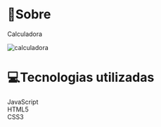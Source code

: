 # 📖Sobre

Calculadora<br>

![calculadora](https://user-images.githubusercontent.com/92693817/149520296-ff2b121c-da97-43b8-ba23-90b2ea934945.png)

# 💻Tecnologias utilizadas 

JavaScript <br>
HTML5 <br>
CSS3 <br>
